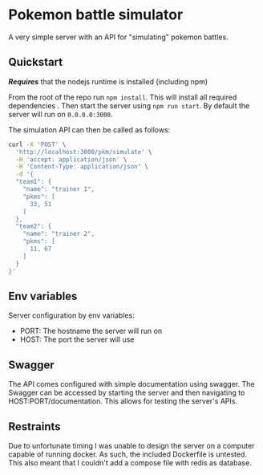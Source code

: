 # Pokemon battle simulator

A very simple server with an API for "simulating" pokemon battles.

## Quickstart

**_Requires_** that the nodejs runtime is installed (including npm)

From the root of the repo run `npm install`. This will install all required dependencies .
Then start the server using `npm run start`. By default the server will run on `0.0.0.0:3000`.

The simulation API can then be called as follows:

```sh
curl -X 'POST' \
  'http://localhost:3000/pkm/simulate' \
  -H 'accept: application/json' \
  -H 'Content-Type: application/json' \
  -d '{
  "team1": {
    "name": "trainer 1",
    "pkms": [
      33, 51
    ]
  },
  "team2": {
    "name": "trainer 2",
    "pkms": [
      11, 67
    ]
  }
}'
```

## Env variables

Server configuration by env variables:

- PORT: The hostname the server will run on
- HOST: The port the server will use

## Swagger

The API comes configured with simple documentation using swagger. The Swagger can be accessed by starting the server and then navigating to HOST:PORT/documentation. This allows for testing the server's APIs.

## Restraints

Due to unfortunate timing I was unable to design the server on a computer capable of running docker. As such, the included Dockerfile is untested. This also meant that I couldn't add a compose file with redis as database.
